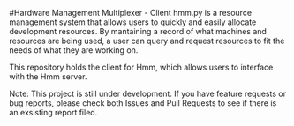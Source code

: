 #Hardware Management Multiplexer - Client
hmm.py is a resource management system that allows users to quickly and easily allocate development resources. By mantaining a record of what machines and resources are being used, a user can query and request resources to fit the needs of what they are working on.

This repository holds the client for Hmm, which allows users to interface with the Hmm server.

Note: This project is still under development. If you have feature requests or bug reports, please check both Issues and Pull Requests to see if there is an exsisting report filed.
